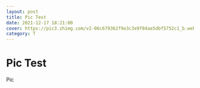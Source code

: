 ```yaml
---
layout: post
title: Pic Test
date: 2021-12-17 18:21:00
cover: https://pic3.zhimg.com/v2-06c679362f9e3c3e9f84ae5dbf5752c1_b.webp
category: T
---
```


# Pic Test

Pic
